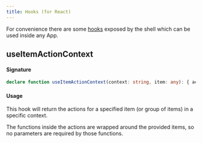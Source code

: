```yaml
---
title: Hooks (for React)
---
```


For convenience there are some [hooks][1] exposed by the shell which can be used inside any App.

## useItemActionContext
#### Signature
```typescript
declare function useItemActionContext(context: string, item: any): { actions: Array<WrappedItemAction>; loading: boolean };
```
#### Usage
This hook will return the actions for a specified item (or group of items) in a specific context.

The functions inside the actions are wrapped around the provided items, so no parameters are required by those functions.

[1]: https://reactjs.org/docs/hooks-intro.html
